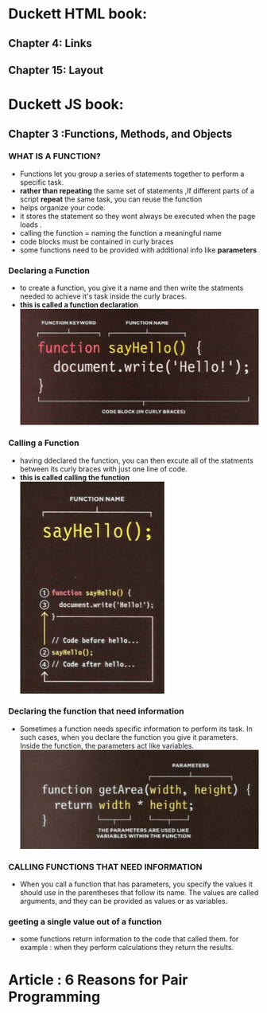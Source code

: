 # Duckett HTML book:
## Chapter 4: Links
## Chapter 15: Layout
#  Duckett JS book:
## Chapter 3 :Functions, Methods, and Objects
### WHAT IS A FUNCTION?
* Functions let you group a series of statements together to perform a
specific task. 
* **rather than repeating** the same set of statements ,If different parts of a script **repeat** the same task, you can
reuse the function
*  helps organize your code. 
* it stores the statement so they wont always be executed when the page loads .
* calling the function = naming the function a meaningful name 
* code blocks must be contained in curly braces 
* some functions need to be provided with additional info like **parameters**

### Declaring a Function
* to create a function, you give it a name and then write the statments needed to achieve it's task inside the curly braces.
* **this is called a function declaration**
![n1](https://github.com/tamaraalbilleh/reading-notes/raw/main/Code102Reading-Notes/n1.PNG)
### Calling a Function
* having ddeclared the function, you can then excute all of the statments between its curly braces with just one line of code.
* **this is called calling the function**
![n2](https://github.com/tamaraalbilleh/reading-notes/raw/main/Code102Reading-Notes/n2.PNG)
### Declaring the function that need information 
* Sometimes a function needs specific information to perform its task. In such cases, when you declare the function you give it parameters. Inside the function, the parameters act like variables. 
![n3](https://github.com/tamaraalbilleh/reading-notes/raw/main/Code102Reading-Notes/n3.PNG)
### CALLING FUNCTIONS THAT NEED INFORMATION 
* When you call a function that has parameters, you specify the values it should use in the parentheses that follow its name. The values are called arguments, and they can be provided as values or as variables. 
###
### geeting a single value out of a function
* some functions return information to the code that called them.
for example : when they perform calculations they return the results.





























# Article : 6 Reasons for Pair Programming